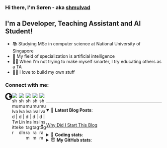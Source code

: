 ### Hi there, I'm Søren - aka [shmulvad][website]

## I'm a Developer, Teaching Assistant and AI Student!
- 📚 Studying MSc in computer science at National University of Singapore
- 🧠 My field of specialization is artificial intelligence
- 👨‍🏫 When I'm not trying to make myself smarter, I try educating others as a TA
- 👨‍💻 I love to build my own stuff

### Connect with me:

[<img align="left" alt="shmulvad.com" width="22px" src="https://raw.githubusercontent.com/iconic/open-iconic/master/svg/globe.svg" />][website]

[<img align="left" alt="shmulvad | Twitter" width="22px" src="https://cdn.jsdelivr.net/npm/simple-icons@v3/icons/twitter.svg" />][twitter]

[<img align="left" alt="shmulvad | LinkedIn" width="22px" src="https://cdn.jsdelivr.net/npm/simple-icons@v3/icons/linkedin.svg" />][linkedin]

[<img align="left" alt="shmulvad | Instagram" width="22px" src="https://cdn.jsdelivr.net/npm/simple-icons@v3/icons/instagram.svg" />][instagram]

[<img align="left" alt="shmulvad | Instagram" width="22px" src="https://cdn.jsdelivr.net/npm/simple-icons@v3/icons/stackoverflow.svg" />][stackOverflow]

[<img align="left" alt="shmulvad | Instagram" width="22px" src="https://cdn.jsdelivr.net/npm/simple-icons@v3/icons/gmail.svg" />][mail]

<br />

---

<details open>
 <summary>📕 <b>Latest Blog Posts</b>: </summary>

<br>

<!-- BLOG-POST-LIST:START -->
- [Why Did I Start This Blog](https://shmulvad.com/blog/why-did-start-this-blog)
<!-- BLOG-POST-LIST:END -->

</details>

<!-- --- -->

<details>
 <summary>🤖 <b>Coding stats</b>: </summary>

<br>

<!--START_SECTION:waka-->
**I'm a Night 🦉** 

```text
🌞 Morning    80 commits     ████░░░░░░░░░░░░░░░░░░░░░   16.74% 
🌆 Daytime    139 commits    ███████░░░░░░░░░░░░░░░░░░   29.08% 
🌃 Evening    123 commits    ██████░░░░░░░░░░░░░░░░░░░   25.73% 
🌙 Night      136 commits    ███████░░░░░░░░░░░░░░░░░░   28.45%

```


📊 **This Week I Spent My Time On** 

```text
💬 Programming Languages: 
TeX                      8 hrs 56 mins       ████████░░░░░░░░░░░░░░░░░   35.31% 
Python                   8 hrs 52 mins       ████████░░░░░░░░░░░░░░░░░   35.01% 
Other                    6 hrs 9 mins        ██████░░░░░░░░░░░░░░░░░░░   24.29% 
Text                     51 mins             ░░░░░░░░░░░░░░░░░░░░░░░░░   3.42% 
CSV                      11 mins             ░░░░░░░░░░░░░░░░░░░░░░░░░   0.78%

🔥 Editors: 
VS Code                  17 hrs 48 mins      █████████████████░░░░░░░░   70.31% 
Zsh                      6 hrs 7 mins        ██████░░░░░░░░░░░░░░░░░░░   24.16% 
Sublime Text             1 hr 24 mins        █░░░░░░░░░░░░░░░░░░░░░░░░   5.53%

🐱‍💻 Projects: 
uncertainty-modelling    10 hrs 20 mins      ██████████░░░░░░░░░░░░░░░   40.82% 
Labs                     5 hrs 26 mins       █████░░░░░░░░░░░░░░░░░░░░   21.44% 
big-data-systems         4 hrs 15 mins       ████░░░░░░░░░░░░░░░░░░░░░   16.8% 
NNaDL                    3 hrs 24 mins       ███░░░░░░░░░░░░░░░░░░░░░░   13.47% 
xpath                    51 mins             ░░░░░░░░░░░░░░░░░░░░░░░░░   3.41%

```


<!--END_SECTION:waka-->

</details>

<!-- --- -->

<details>
 <summary>😇 <b>My GitHub stats</b>: </summary>

<br>

<img align="left" alt="shmulvad's Github Stats" src="https://github-readme-stats.vercel.app/api?username=shmulvad&show_icons=true&hide_border=true" />

</details>



[website]: https://shmulvad.com
[twitter]: https://twitter.com/shmulvad
[linkedin]: https://linkedin.com/in/shmulvad
[instagram]: https://instagram.com/shmulvad
[stackOverflow]: https://stackoverflow.com/users/9248793/shmulvad
[mail]: mailto:shmulvad@gmail.com
